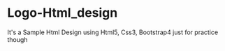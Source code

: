 # Logo-Html_design

It's a Sample Html Design 
using Html5, Css3, Bootstrap4
just for practice though
